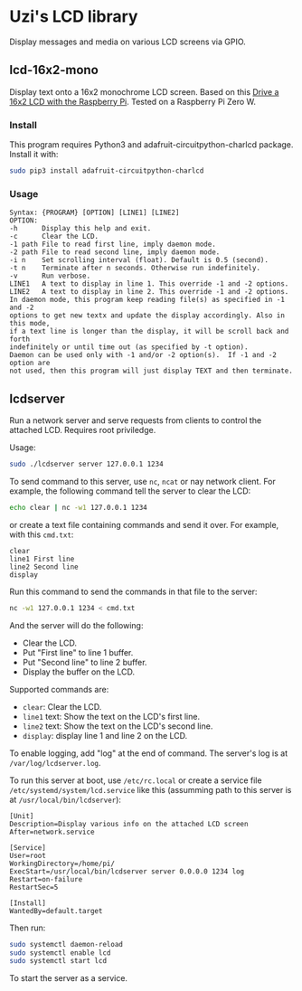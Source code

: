 # Uzi's LCD library

Display messages and media on various LCD screens via GPIO.

## lcd-16x2-mono
Display text onto a 16x2 monochrome LCD screen. Based on this [Drive a 16x2 LCD with the Raspberry Pi](https://learn.adafruit.com/drive-a-16x2-lcd-directly-with-a-raspberry-pi/overview). Tested on a Raspberry Pi Zero W.
### Install
This program requires Python3 and adafruit-circuitpython-charlcd package. Install it with:
```sh
sudo pip3 install adafruit-circuitpython-charlcd
```

### Usage
```
Syntax: {PROGRAM} [OPTION] [LINE1] [LINE2]
OPTION:
-h      Display this help and exit.
-c      Clear the LCD.
-1 path File to read first line, imply daemon mode.
-2 path File to read second line, imply daemon mode.
-i n    Set scrolling interval (float). Default is 0.5 (second).
-t n    Terminate after n seconds. Otherwise run indefinitely.
-v      Run verbose.
LINE1   A text to display in line 1. This override -1 and -2 options.
LINE2   A text to display in line 2. This override -1 and -2 options.
In daemon mode, this program keep reading file(s) as specified in -1 and -2 
options to get new textx and update the display accordingly. Also in this mode,
if a text line is longer than the display, it will be scroll back and forth
indefinitely or until time out (as specified by -t option).  
Daemon can be used only with -1 and/or -2 option(s).  If -1 and -2 option are
not used, then this program will just display TEXT and then terminate.
```

## lcdserver
Run a network server and serve requests from clients to control the attached LCD. Requires root priviledge.

Usage:
```sh
sudo ./lcdserver server 127.0.0.1 1234
```
To send command to this server, use `nc`, `ncat` or nay network client. For example, the following command tell the server to clear the LCD:
```sh
echo clear | nc -w1 127.0.0.1 1234
```
or create a text file containing commands and send it over. For example, with this `cmd.txt`:
```
clear
line1 First line
line2 Second line
display
```
Run this command to send the commands in that file to the server:
```sh
nc -w1 127.0.0.1 1234 < cmd.txt
```
And the server will do the following:
- Clear the LCD.
- Put "First line" to line 1 buffer.
- Put "Second line" to line 2 buffer.
- Display the buffer on the LCD.

Supported commands are:
- `clear`: Clear the LCD.
- `line1` text: Show the text on the LCD's first line.
- `line2` text: Show the text on the LCD's second line.
- `display`: display line 1 and line 2 on the LCD.

To enable logging, add "log" at the end of command. The server's log is at `/var/log/lcdserver.log`.

To run this server at boot, use `/etc/rc.local` or create a service file `/etc/systemd/system/lcd.service` like this (assumming path to this server is at `/usr/local/bin/lcdserver`):
```systemd
[Unit]
Description=Display various info on the attached LCD screen
After=network.service

[Service]
User=root
WorkingDirectory=/home/pi/
ExecStart=/usr/local/bin/lcdserver server 0.0.0.0 1234 log
Restart=on-failure
RestartSec=5

[Install]
WantedBy=default.target
```
Then run:
```sh
sudo systemctl daemon-reload
sudo systemctl enable lcd
sudo systemctl start lcd
```
To start the server as a service.
